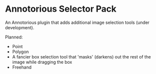 # Annotorious Selector Pack

An Annotorious plugin that adds additional image selection tools (under development).

Planned:

* Point
* Polygon
* A fancier box selection tool that 'masks' (darkens) out the rest of the image while dragging the box
* Freehand
